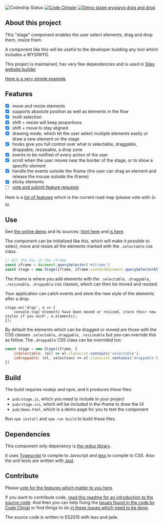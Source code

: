 ![Codeship Status](https://app.codeship.com/projects/cd514dc0-4cdd-0137-3aeb-16b008087706/status?branch=master)
[![Code Climate](https://codeclimate.com/github/drag-drop-stage-component/badges/gpa.svg)](https://codeclimate.com/github/drag-drop-stage-component)
[![Démo stage wysiwyg drag and drop](https://monitoshi.lexoyo.me/badge/1555368788372-6479)](http://projects.silexlabs.org/drag-drop-stage-component/pub/)

## About this project

This "stage" component enables the user select elements, drag and drop them, resize them.

A component like this will be useful to the developer building any tool which includes a WYSIWYG.

This project is maintained, has very few dependencies and is used in [Silex website builder](https://www.silex.me)

[Here is a very simple example](http://projects.silexlabs.org/drag-drop-stage-component/pub/).

## Features


* [x] move and resize elements
* [x] supports absolute position as well as elements in the flow
* [x] multi selection
* [x] shift + resize will keep proportions
* [x] shift + move to stay aligned
* [x] drawing mode, which let the user select multiple elements easily or draw a new element on the stage
* [x] hooks give you full control over what is selectable, draggable, droppable, resizeable, a drop zone
* [x] events to be notified of every action of the user
* [x] scroll when the user moves near the border of the stage, or to show a specific element
* [x] handle the events outside the iframe (the user can drag an element and release the mouse outside the iframe)
* [x] sticky elements
* [ ] [vote and submit feature requests](https://github.com/silexlabs/drag-drop-stage-component/issues?q=is%3Aissue+is%3Aopen+label%3Aenhancement)

Here is a [list of features](https://github.com/silexlabs/drag-drop-stage-componentdrag-drop-stage-component/issues?q=is%3Aissue+is%3Aopen+label%3Aenhancement) which is the current road map (please vote with :+1:s).

## Use

See [the online demo](http://projects.silexlabs.org/drag-drop-stage-component/pub/) and its sources: [html here](https://github.com/silexlabs/drag-drop-stage-component/blob/master/src/jade/index.jade) and [js here](https://github.com/silexlabs/drag-drop-stage-componentdrag-drop-stage-component/blob/master/src/ts/demo.js).

The component can be initialized like this, which will make it possible to select, move and resize all the elements marked with the `.selectable` css class.

```javascript
// All the div in the iframe
const iframe = document.querySelector('#iframe')
const stage = new Stage(iframe, iframe.contentDocument.querySelectorAll('div'))
```

The iframe is where you add elements with the `.selectable`, `.draggable`, `.resizeable`, `.droppable` css classes, which can then be moved and resized.

Your application can catch events and store the new style of the elements after a drop.

```
stage.on('drop', e => {
	console.log('elements have been moved or resized, store their new styles if you wish', e.elements);
});
```

By default the elements which can be dragged or moved are those with the CSS classes `.selectable`,`.draggable`, `.resizeable` but you can override this as follow. The `.droppable` CSS class can be overrided too:

```javascript
const stage = new Stage(iframe, {
	isSelectable: (el) => el.classList.contains('selectable'),
	isDroppable: (el, selection) => el.classList.contains('droppable'),
})
```

## Build

The build requires nodejs and npm, and it produces these files:
* `pub/stage.js`, which you need to include in your project
* `pub/stage.css`, which will be included in the iframe to draw the UI
* `pub/demo.html`, which is a demo page for you to test the component

Run `npm install` and `npm run build` to build these files.

## Dependencies

This component only depenency is [the redux library](https://www.npmjs.com/package/redux).

It uses [Typescript](https://www.typescriptlang.org/) to compile to Javscript and [less](http://lesscss.org/) to compile to CSS. Also the unit tests are written with [Jest](https://jestjs.io/).

## Contribute

Please [vote for the features which matter to you here](https://github.com/drag-drop-stage-component/labels/enhancement).

If you want to contribute code, [read this readme for an introduction to the source code](./src/ts/). And then you can help fixing the [issues found in the code by Code Climat](https://codeclimate.com/github/drag-drop-stage-component/issues) or find things to do [in these issues which need to be done](https://github.com/drag-drop-stage-component/labels/ready).

The source code is written in ES2015 with less and jade.
